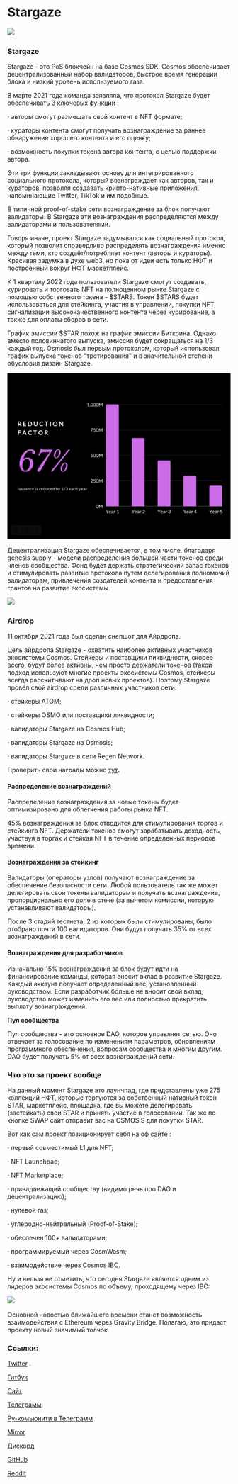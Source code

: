 # Stargaze

![](https://img3.teletype.in/files/e4/5e/e45e8caa-1f56-4c87-a9a5-406dff551d4b.png)

### Stargaze <a href="#bymo" id="bymo"></a>

Stargaze - это PoS блокчейн на базе Cosmos SDK. Cosmos обеспечивает децентрализованный набор валидаторов, быстрое время генерации блока и низкий уровень используемого газа.

В марте 2021 года команда заявляла, что протокол Stargaze будет обеспечивать 3 ключевых [функции](https://medium.com/stargaze-protocol/stargaze-a-decentralized-and-incentivized-social-protocol-efd095b9479c) :

· авторы смогут размещать свой контент в NFT формате;

· кураторы контента смогут получать вознаграждение за раннее обнаружение хорошего контента и его оценку;

· возможность покупки токена автора контента, с целью поддержки автора.

Эти три функции закладывают основу для интегрированного социального протокола, который вознаграждает как авторов, так и кураторов, позволяя создавать крипто-нативные приложения, напоминающие Twitter, TikTok и им подобные.

В типичной proof-of-stake сети вознаграждение за блок получают валидаторы. В Stargaze эти вознаграждения распределяются между валидаторами и пользователями.

Говоря иначе, проект Stargaze задумывался как социальный протокол, который позволит справедливо распределять вознаграждения именно между теми, кто создаёт/потребляет контент (авторы и кураторы). Красивая задумка в духе web3, но пока от идеи есть только НФТ и построенный вокруг НФТ маркетплейс.

К 1 кварталу 2022 года пользователи Stargaze смогут создавать, курировать и торговать NFT на полноценном рынке Stargaze с помощью собственного токена - $STARS. Токен $STARS будет использоваться для стейкинга, участия в управлении, покупки NFT, сигнализации высококачественного контента через курирование, а также для оплаты сборов в сети.

График эмиссии $STAR похож на график эмиссии Биткоина. Однако вместо половинчатого выпуска, эмиссия будет сокращаться на 1/3 каждый год. Osmosis был первым протоколом, который использовал график выпуска токенов "третирования" и в значительной степени обусловил дизайн Stargaze.

![](<../.gitbook/assets/image (3) (1).png>)

Децентрализация Stargaze обеспечивается, в том числе, благодаря genesis supply - модели распределения большей части токенов среди членов сообщества. Фонд будет держать стратегический запас токенов и стимулировать развитие протокола путем делегирования полномочий валидаторам, привлечения создателей контента и предоставления грантов на развитие экосистемы.

![](https://telegra.ph/file/7034d52c154df00f64584.png)

### **Airdrop**

11 октября 2021 года был сделан снепшот для Айрдропа.

Цель айрдропа Stargaze - охватить наиболее активных участников экосистемы Cosmos. Стейкеры и поставщики ликвидности, скорее всего, будут более активны, чем просто держатели токенов (такой подход используют многие проекты экосистемы Cosmos, стейкеры всегда рассчитывают на дроп новых проектов). Поэтому Stargaze провёл свой airdrop среди различных участников сети:

· стейкеры ATOM;

· стейкеры OSMO или поставщики ликвидности;

· валидаторы Stargaze на Cosmos Hub;

· валидаторы Stargaze на Osmosis;

· валидаторы Stargaze в сети Regen Network.

Проверить свои награды можно [тут](https://stargaze.zone/airdrop)**.**

#### **Распределение вознаграждений**

Распределение вознаграждения за новые токены будет оптимизировано для облегчения работы рынка NFT.

45% вознаграждения за блок отводится для стимулирования торгов и стейкинга NFT. Держатели токенов смогут зарабатывать доходность, участвуя в торгах и стейкая NFT в течение определенных периодов времени.

#### **Вознаграждения за стейкинг**

Валидаторы (операторы узлов) получают вознаграждение за обеспечение безопасности сети. Любой пользователь так же может делегировать свои токены валидаторам и получать вознаграждение, пропорционально его доле в стеке (за вычетом комиссии, которую устанавливают валидаторы).

После 3 стадий тестнета, 2 из которых были стимулированы, было отобрано почти 100 валидаторов. Они будут получать 35% от всех вознаграждений в сети.

#### **Вознаграждения для разработчиков**

Изначально 15% вознаграждений за блок будут идти на финансирование команды, которая вносит вклад в развитие Stargaze. Каждый аккаунт получает определенный вес, установленный руководством. Если разработчик больше не вносит свой вклад, руководство может изменить его вес или полностью прекратить выплату вознаграждений.

**Пул сообщества**

Пул сообщества - это основное DAO, которое управляет сетью. Оно отвечает за голосование по изменениям параметров, обновлениям программного обеспечения, вопросам сообщества и многим другим. DAO будет получать 5% от всех вознаграждений сети.

### **Что это за проект вообще**

На данный момент Stargaze это лаунчпад, где представлены уже 275 коллекций НФТ, которые торгуются за собственный нативный токен STAR, маркетплейс, площадка, где вы можете делегировать (застейкать) свои STAR и принять участие в голосовании. Так же по кнопке SWAP сайт отправит вас на OSMOSIS для покупки STAR.

Вот как сам проект позиционирует себя на [оф сайте](https://www.stargaze.zone/) :

· первый совместимый L1 для NFT;

· NFT Launchpad;

· NFT Marketplace;

· принадлежащий сообществу (видимо речь про DAO и децентрализацию);

· нулевой газ;

· углеродно-нейтральный (Proof-of-Stake);

· обеспечен 100+ валидаторами;

· программируемый через CosmWasm;

· взаимодействие через Cosmos IBC.

Ну и нельзя не отметить, что сегодня Stargaze является одним из лидеров экосистемы Cosmos по объему, проходящему через IBC:

![](https://telegra.ph/file/3d8cfc0962180ac08d351.png)

Основной новостью ближайшего времени станет возможность взаимодействия с Ethereum через Gravity Bridge. Полагаю, это придаст проекту новый значимый толчок.

### **Ссылки:**

[Twitter](https://twitter.com/StargazeZone) .

[Гитбук](https://docs.stargaze.zone/guides/readme)

[Сайт](https://www.stargaze.zone/)

[Телеграмм](https://t.me/joinchat/ZQ95YmIn3AI0ODFh)

[Ру-комьюнити в Телеграмм](https://t.me/StargazeRu)

[Mirror](https://mirror.xyz/stargazezone.eth)

[Дискорд](https://discord.com/invite/stargaze)

[GitHub](https://github.com/public-awesome)

[Reddit](https://www.reddit.com/r/stargaze/)

